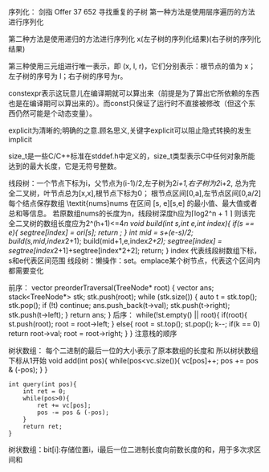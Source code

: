 序列化：
剑指 Offer 37         652 寻找重复的子树
第一种方法是使用层序遍历的方法进行序列化

第二种方法是使用递归的方法进行序列化
x(左子树的序列化结果)(右子树的序列化结果)

第三种使用三元组进行唯一表示，即 (x, l, r)，它们分别表示：根节点的值为 x；左子树的序号为 l；右子树的序号为r。

constexpr表示这玩意儿在编译期就可以算出来（前提是为了算出它所依赖的东西也是在编译期可以算出来的）。而const只保证了运行时不直接被修改（但这个东西仍然可能是个动态变量）。

explicit为清晰的;明确的之意.顾名思义,关键字explicit可以阻止隐式转换的发生
implicit

size_t是一些C/C++标准在stddef.h中定义的，size_t类型表示C中任何对象所能达到的最大长度，它是无符号整数。

线段树：一个节点下标为i，父节点为(i-1)/2,左子树为2*i+1,右子树为2*i+2,
总为完全二叉树，叶节点总为[x,x],根节点下标为0；
根节点区间[0,a],左节点区间[0,a/2]
每个结点保存数组 \textit{nums}nums 在区间 [s, e][s,e] 的最小值、最大值或者总和等信息。
若原数组nums的长度为n，线段树深度h应为⌈log2^n + 1 ⌉ 
则该完全二叉树的数组长度应为2^(h+1)<=4*n
    void build(int s,int e,int index){
        if(s == e){
            segtree[index] = ori[s];
            return ;
        }
        int mid = s+(e-s)/2;
        build(s,mid,index*2+1);
        build(mid+1,e,index*2+2);
        segtree[index] = segtree[index*2+1]+segtree[index*2+2];
        return;
    }
    index 代表线段树数组下标，s和e代表区间范围
线段树：懒操作：set。emplace某个树节点，代表这个区间内都需要变化

前序：
vector<int> preorderTraversal(TreeNode* root) {
    vector<int> ans;
    stack<TreeNode*> stk;
    stk.push(root);
    while (stk.size()) {
        auto t = stk.top();
        stk.pop();
        if (!t) continue;
        ans.push_back(t->val);
        stk.push(t->right);
        stk.push(t->left);
    }
    return ans;
}
后序：
    while(!st.empty() || root){
        if(root){
            st.push(root);
            root = root->left;
        }
        else{
            root = st.top();
            st.pop();
            k--;
            if(k == 0)
                return root->val;
            root = root->right;
        }
    }
注意栈的顺序

树状数组：
每个二进制的最后一位的大小表示了原本数组的长度和
所以树状数组下标从1开始
    void add(int pos){
        while(pos<vc.size()){
            vc[pos]++;
            pos += pos & (-pos);
        }
    }

    int query(int pos){
        int ret = 0;
        while(pos>0){
            ret += vc[pos];
            pos -= pos & (-pos); 
        }
        return ret;
    }

树状数组：bit[i]:存储位置i，i最后一位二进制长度向前数长度的和，用于多次求区间和